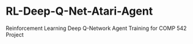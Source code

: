 # RL-Deep-Q-Net-Atari-Agent
Reinforcement Learning Deep Q-Network Agent Training for COMP 542 Project
